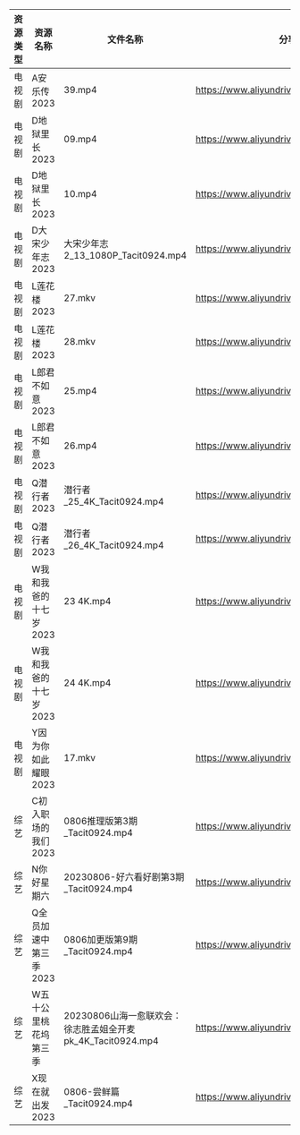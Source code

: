 | 资源类型 | 资源名称          | 文件名称                                        | 分享链接                                      | 更新时间       |
| ---- | ------------- | ------------------------------------------- | ----------------------------------------- | ---------- |
| 电视剧  | A安乐传2023      | 39.mp4                                      | https://www.aliyundrive.com/s/wP3fMjB1xH3 | 2023-08-07 |
| 电视剧  | D地狱里长2023     | 09.mp4                                      | https://www.aliyundrive.com/s/aJsRiLaH982 | 2023-08-07 |
| 电视剧  | D地狱里长2023     | 10.mp4                                      | https://www.aliyundrive.com/s/aJsRiLaH982 | 2023-08-07 |
| 电视剧  | D大宋少年志2023    | 大宋少年志2_13_1080P_Tacit0924.mp4               | https://www.aliyundrive.com/s/Be2ceEjJu56 | 2023-08-07 |
| 电视剧  | L莲花楼2023      | 27.mkv                                      | https://www.aliyundrive.com/s/Zwa3Wbizqpv | 2023-08-07 |
| 电视剧  | L莲花楼2023      | 28.mkv                                      | https://www.aliyundrive.com/s/Zwa3Wbizqpv | 2023-08-07 |
| 电视剧  | L郎君不如意2023    | 25.mp4                                      | https://www.aliyundrive.com/s/t5SwfgT4MyL | 2023-08-07 |
| 电视剧  | L郎君不如意2023    | 26.mp4                                      | https://www.aliyundrive.com/s/t5SwfgT4MyL | 2023-08-07 |
| 电视剧  | Q潜行者2023      | 潜行者_25_4K_Tacit0924.mp4                     | https://www.aliyundrive.com/s/siGjovJUqpD | 2023-08-07 |
| 电视剧  | Q潜行者2023      | 潜行者_26_4K_Tacit0924.mp4                     | https://www.aliyundrive.com/s/siGjovJUqpD | 2023-08-07 |
| 电视剧  | W我和我爸的十七岁2023 | 23 4K.mp4                                   | https://www.aliyundrive.com/s/PRQWQ3wbGv3 | 2023-08-07 |
| 电视剧  | W我和我爸的十七岁2023 | 24 4K.mp4                                   | https://www.aliyundrive.com/s/PRQWQ3wbGv3 | 2023-08-07 |
| 电视剧  | Y因为你如此耀眼2023  | 17.mkv                                      | https://www.aliyundrive.com/s/WLdrmG3sqtA | 2023-08-07 |
| 综艺   | C初入职场的我们2023  | 0806推理版第3期_Tacit0924.mp4                    | https://www.aliyundrive.com/s/pqc7pqfCNxC | 2023-08-07 |
| 综艺   | N你好星期六        | 20230806-好六看好剧第3期_Tacit0924.mp4             | https://www.aliyundrive.com/s/QGPr3eRo3pE | 2023-08-07 |
| 综艺   | Q全员加速中第三季2023 | 0806加更版第9期_Tacit0924.mp4                    | https://www.aliyundrive.com/s/FvT7oNH6GCT | 2023-08-07 |
| 综艺   | W五十公里桃花坞第三季   | 20230806山海一愈联欢会：徐志胜孟姐全开麦pk_4K_Tacit0924.mp4 | https://www.aliyundrive.com/s/UM8vBhV25fT | 2023-08-07 |
| 综艺   | X现在就出发2023    | 0806-尝鲜篇_Tacit0924.mp4                      | https://www.aliyundrive.com/s/RBtsDZX8Y3n | 2023-08-07 |
